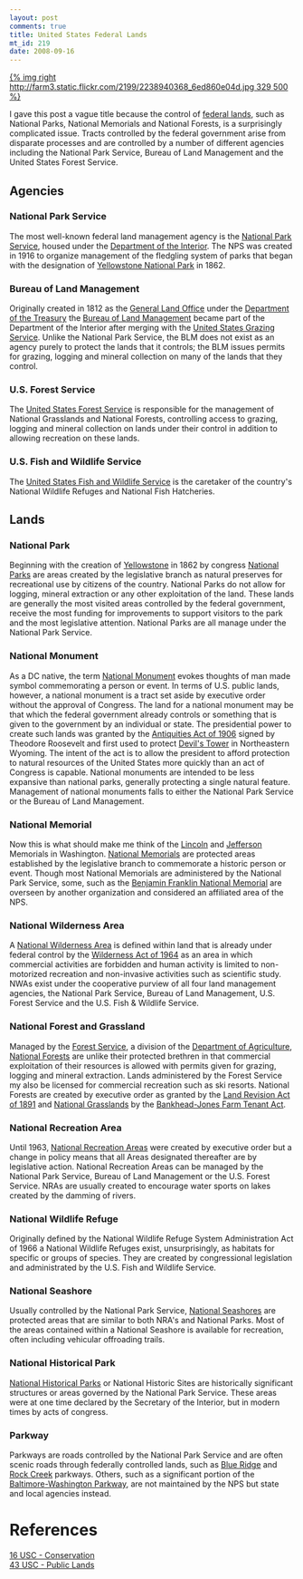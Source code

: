 ```yaml
--- 
layout: post
comments: true
title: United States Federal Lands
mt_id: 219
date: 2008-09-16
---
```

[{% img right http://farm3.static.flickr.com/2199/2238940368_6ed860e04d.jpg 329 500 %}](http://flickr.com/photos/zsafwan/2238940368/)

I gave this post a vague title because the control of [federal lands](http://en.wikipedia.org/wiki/Federal_lands), such as National Parks, National Memorials and National Forests, is a surprisingly complicated issue.  Tracts controlled by the federal government arise from disparate processes and are controlled by a number of different agencies including the National Park Service, Bureau of Land Management and the United States Forest Service.

## Agencies
### National Park Service
The most well-known federal land management agency is the [National Park Service](http://en.wikipedia.org/wiki/National_Park_Service), housed under the [Department of the Interior](http://en.wikipedia.org/wiki/United_States_Department_of_the_Interior).  The NPS was created in 1916 to organize management of the fledgling system of parks that began with the designation of [Yellowstone National Park](http://en.wikipedia.org/wiki/Yellowstone_National_Park) in 1862.

### Bureau of Land Management
Originally created in 1812 as the [General Land Office](http://en.wikipedia.org/wiki/General_Land_Office) under the [Department of the Treasury](http://en.wikipedia.org/wiki/Department_of_the_Treasury) the [Bureau of Land Management](http://en.wikipedia.org/wiki/Burearu_of_Land_Management) became part of the Department of the Interior after merging with the [United States Grazing Service](http://en.wikipedia.org/wiki/United_States_Grazing_Service).  Unlike the National Park Service, the BLM does not exist as an agency purely to protect the lands that it controls; the BLM issues permits for grazing, logging and mineral collection on many of the lands that they control.

### U.S. Forest Service
The [United States Forest Service](http://en.wikipedia.org/wiki/United_States_Forest_Service) is responsible for the management of National Grasslands and National Forests, controlling access to grazing, logging and mineral collection on lands under their control in addition to allowing recreation on these lands.

### U.S. Fish and Wildlife Service
The [United States Fish and Wildlife Service](http://en.wikipedia.org/wiki/United_States_Fish_and_Wildlife_Service) is the caretaker of the country's National Wildlife Refuges and National Fish Hatcheries.

## Lands
### National Park
Beginning with the creation of [Yellowstone](http://en.wikipedia.org/wiki/Yellowstone) in 1862 by congress [National Parks](http://en.wikipedia.org/wiki/National_park) are areas created by the legislative branch as natural preserves for recreational use by citizens of the country.  National Parks do not allow for logging, mineral extraction or any other exploitation of the land.  These lands are generally the most visited areas controlled by the federal government, receive the most funding for improvements to support visitors to the park and the most legislative attention.  National Parks are all manage under the National Park Service.

### National Monument
As a DC native, the term [National Monument](http://en.wikipedia.org/wiki/U.S._National_Monument) evokes thoughts of man made symbol commemorating a person or event.  In terms of U.S. public lands, however, a national monument is a tract set aside by executive order without the approval of Congress.  The land for a national monument may be that which the federal government already controls or something that is given to the government by an individual or state.  The presidential power to create such lands was granted by the [Antiquities Act of 1906](http://en.wikipedia.org/wiki/Antiquities_Act) signed by Theodore Roosevelt and first used to protect [Devil's Tower](http://en.wikipedia.org/wiki/Devils_Tower_National_Monument) in Northeastern Wyoming.  The intent of the act is to allow the president to afford protection to natural resources of the United States more quickly than an act of Congress is capable.  National monuments are intended to be less expansive than national parks, generally protecting a single natural feature.  Management of national monuments falls to either the National Park Service or the Bureau of Land Management.

### National Memorial
Now this is what should make me think of the [Lincoln](http://en.wikipedia.org/wiki/Lincoln_Memorial) and [Jefferson](http://en.wikipedia.org/wiki/Jefferson_Memorial) Memorials in Washington.  [National Memorials](http://en.wikipedia.org/wiki/National_Memorial) are protected areas established by the legislative branch to commemorate a historic person or event.  Though most National Memorials are administered by the National Park Service, some, such as the [Benjamin Franklin National Memorial](http://en.wikipedia.org/wiki/Benjamin_Franklin_National_Memorial) are overseen by another organization and considered an affiliated area of the NPS.

### National Wilderness Area
A [National Wilderness Area](http://en.wikipedia.org/wiki/National_Wilderness_Preservation_System)  is defined within land that is already under federal control by the [Wilderness Act of 1964](http://en.wikipedia.org/wiki/Wilderness_Act) as an area in which commercial activities are forbidden and human activity is limited to non-motorized recreation and non-invasive activities such as scientific study.  NWAs exist under the cooperative purview of all four land management agencies, the National Park Service, Bureau of Land Management, U.S. Forest Service and the U.S. Fish & Wildlife Service.

### National Forest and Grassland
Managed by the [Forest Service](http://en.wikipedia.org/wiki/United_States_Forest_Service), a division of the [Department of Agriculture](http://en.wikipedia.org/wiki/United_States_Department_of_Agriculture), [National Forests](http://en.wikipedia.org/wiki/United_States_National_Forest) are unlike their protected brethren in that commercial exploitation of their resources is allowed with permits given for grazing, logging and mineral extraction.  Lands administered by the Forest Service my also be licensed for commercial recreation such as ski resorts.  National Forests are created by executive order as granted by the [Land Revision Act of 1891](http://en.wikipedia.org/wiki/Land_Revision_Act_of_1891) and [National Grasslands](http://en.wikipedia.org/wiki/United_States_National_Grassland) by the [Bankhead-Jones Farm Tenant Act](http://www2.law.cornell.edu/uscode/html/uscode07/usc_sec_07_00001000----000-.html).

### National Recreation Area
Until 1963, [National Recreation Areas](http://en.wikipedia.org/wiki/National_Recreation_Area) were created by executive order but a change in policy means that all Areas designated thereafter are by legislative action.  National Recreation Areas can be managed by the National Park Service, Bureau of Land Management or the U.S. Forest Service.  NRAs are usually created to encourage water sports on lakes created by the damming of rivers.

### National Wildlife Refuge
Originally defined by the National Wildlife Refuge System Administration Act of 1966 a National Wildlife Refuges exist, unsurprisingly, as habitats for specific or groups of species.  They are created by congressional legislation and administrated by the U.S. Fish and Wildlife Service.

### National Seashore
Usually controlled by the National Park Service, [National Seashores](http://en.wikipedia.org/wiki/National_seashore) are protected areas that are similar to both NRA's and National Parks.  Most of the areas contained within a National Seashore is available for recreation, often including vehicular offroading trails.

### National Historical Park
[National Historical Parks](http://en.wikipedia.org/wiki/National_Historical_Park) or National Historic Sites are historically significant structures or areas governed by the National Park Service.  These areas were at one time declared by the Secretary of the Interior, but in modern times by acts of congress.

### Parkway
Parkways are roads controlled by the National Park Service and are often scenic roads through federally controlled lands, such as [Blue Ridge](http://en.wikipedia.org/wiki/Blue_Ridge_Parkway) and [Rock Creek](http://en.wikipedia.org/wiki/Rock_Creek_and_Potomac_Parkway) parkways.  Others, such as a significant portion of the [Baltimore-Washington Parkway](http://en.wikipedia.org/wiki/Baltimore-Washington_Parkway), are not maintained by the NPS but state and local agencies instead.

# References
[16 USC - Conservation](http://www2.law.cornell.edu/uscode/uscode16/usc_sup_01_16_10_1.html)<br>
[43 USC - Public Lands](http://www.law.cornell.edu/uscode/html/uscode43/usc_sup_01_43.html)
